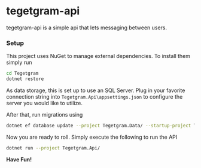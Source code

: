 # tegetgram-api
tegetgram-api is a simple api that lets messaging between users.

### Setup

This project uses NuGet to manage external dependencies. To install them simply run

```sh
cd Tegetgram
dotnet restore
```

As data storage, this is set up to use an SQL Server. Plug in your favorite connection string into `Tegetgram.Api\appsettings.json` to configure the server you would like to utilize.

After that, run migrations using
```sh
dotnet ef database update --project Tegetgram.Data/ --startup-project Tegetgram.Api/
```

Now you are ready to roll. Simply execute the following to run the API
```sh
dotnet run --project Tegetgram.Api/
```

**Have Fun!**
